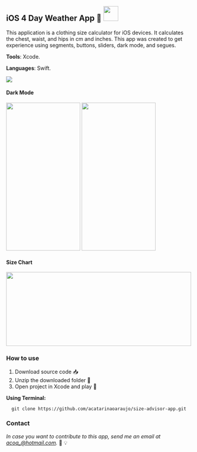 ## iOS 4 Day Weather App :iphone: <img src="https://developer.apple.com/swift/images/swift-og.png" width="40">
This application is a clothing size calculator for iOS devices. It calculates the chest, waist, and hips in cm and inches. This app was created to get experience using segments, buttons, sliders, dark mode, and segues.
<p><b>Tools</b>: Xcode.</p>
<p><b>Languages</b>: Swift. </p>

![](images/size-calculator.gif)

#### Dark Mode
<img src="images/size-info.png" width="200" height="400" />
<img src="images/size-result.png" width="200" height="400" />

#### Size Chart
<img src="images/size-chart.png" width="500" height="200" />

### How to use
1. Download source code :inbox_tray:
2. Unzip the downloaded folder :open_file_folder:
3. Open project in Xcode and play :calling:

**Using Terminal:**
```
  git clone https://github.com/acatarinaoaraujo/size-advisor-app.git
  ```
 ### Contact
 <em> In case you want to contribute to this app, send me an email at acoa_@hotmail.com.</em> :postbox: :bulb:
